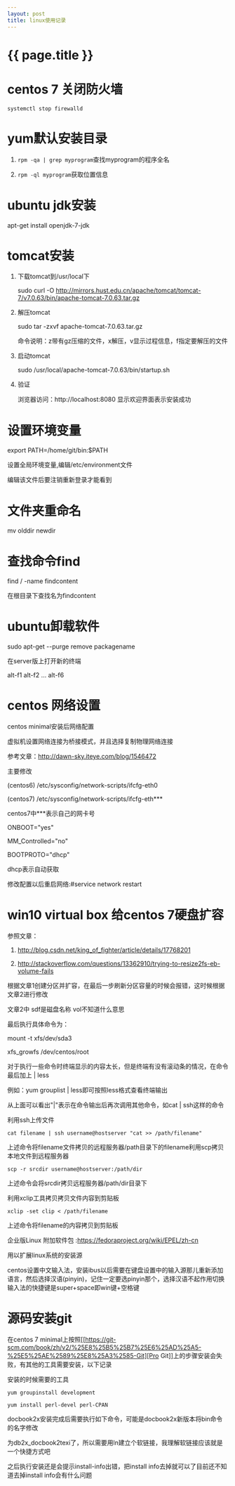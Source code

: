 ```yaml
---
layout: post
title: linux使用记录
---
```

{{ page.title }}
================

# centos 7 关闭防火墙

`systemctl stop firewalld`

# yum默认安装目录
1. `rpm -qa | grep myprogram`查找myprogram的程序全名

2. `rpm -ql myprogram`获取位置信息

# ubuntu jdk安装
apt-get install openjdk-7-jdk

# tomcat安装
1. 下载tomcat到/usr/local下

    sudo curl -O http://mirrors.hust.edu.cn/apache/tomcat/tomcat-7/v7.0.63/bin/apache-tomcat-7.0.63.tar.gz

2. 解压tomcat

    sudo tar -zxvf apache-tomcat-7.0.63.tar.gz

    命令说明：z带有gz压缩的文件，x解压，v显示过程信息，f指定要解压的文件
    
3. 启动tomcat

    sudo /usr/local/apache-tomcat-7.0.63/bin/startup.sh

4. 验证

    浏览器访问：http://localhost:8080 显示欢迎界面表示安装成功

# 设置环境变量

export PATH=/home/git/bin:$PATH

设置全局环境变量,编辑/etc/environment文件

编辑该文件后要注销重新登录才能看到

# 文件夹重命名

mv olddir newdir

# 查找命令find

find / -name findcontent

在根目录下查找名为findcontent

# ubuntu卸载软件

sudo apt-get --purge remove packagename

在server版上打开新的终端

alt-f1 alt-f2 ... alt-f6

# centos 网络设置

centos minimal安装后网络配置

虚拟机设置网络连接为桥接模式，并且选择复制物理网络连接

参考文章：http://dawn-sky.iteye.com/blog/1546472

主要修改

(centos6) /etc/sysconfig/network-scripts/ifcfg-eth0

(centos7) /etc/sysconfig/network-scripts/ifcfg-eth***

centos7中***表示自己的网卡号

ONBOOT="yes"

MM_Controlled="no"

BOOTPROTO="dhcp"

dhcp表示自动获取

修改配置以后重启网络:#service network restart



# win10 virtual box 给centos 7硬盘扩容

参照文章：

1. http://blog.csdn.net/king_of_fighter/article/details/17768201

2. http://stackoverflow.com/questions/13362910/trying-to-resize2fs-eb-volume-fails

根据文章1创建分区并扩容，在最后一步刷新分区容量的时候会报错，这时候根据文章2进行修改

文章2中 sdf是磁盘名称 vol不知道什么意思

最后执行具体命令为：

mount -t xfs/dev/sda3

xfs_growfs /dev/centos/root


对于执行一些命令时终端显示的内容太长，但是终端有没有滚动条的情况，在命令最后加上 | less

例如：yum grouplist | less即可按照less格式查看终端输出

从上面可以看出"|"表示在命令输出后再次调用其他命令，如cat | ssh这样的命令

利用ssh上传文件

`cat filename | ssh username@hostserver "cat >> /path/filename"`

上述命令将filename文件拷贝的远程服务器/path目录下的filename利用scp拷贝本地文件到远程服务器

`scp -r srcdir username@hostserver:/path/dir`

上述命令会将srcdir拷贝远程服务器/path/dir目录下


利用xclip工具拷贝拷贝文件内容到剪贴板

`xclip -set clip < /path/filename`

上述命令将filename的内容拷贝到剪贴板

企业版Linux 附加软件包 :https://fedoraproject.org/wiki/EPEL/zh-cn

用以扩展linux系统的安装源

centos设置中文输入法，安装ibus以后需要在键盘设置中的输入源那儿重新添加语言，然后选择汉语(pinyin)，记住一定要选pinyin那个，选择汉语不起作用切换输入法的快捷键是super+space即win键+空格键


# 源码安装git

在centos 7 minimal上按照[[https://git-scm.com/book/zh/v2/%25E8%25B5%25B7%25E6%25AD%25A5-%25E5%25AE%2589%25E8%25A3%2585-Git][Pro Git]]上的步骤安装会失败，有其他的工具需要安装，以下记录

安装的时候需要的工具

`yum groupinstall development`

`yum install perl-devel perl-CPAN`

docbook2x安装完成后需要执行如下命令，可能是docbook2x新版本将bin命令的名字修改

为db2x_docbook2texi了，所以需要用ln建立个软链接，我理解软链接应该就是一个快捷方式吧

之后执行安装还是会提示install-info出错，把install info去掉就可以了目前还不知道去掉install info会有什么问题
